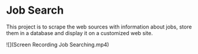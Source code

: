 # Job Search

This project is to scrape the web sources with information about jobs, store them in a database and display it on a customized web site.

![](Screen Recording Job Searching.mp4)

